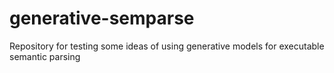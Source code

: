 # generative-semparse
Repository for testing some ideas of using generative models for executable semantic parsing
